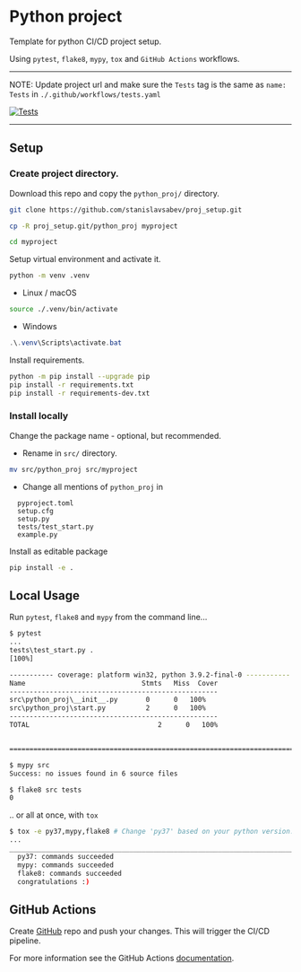 # Python project

Template for python CI/CD project setup.

Using `pytest`, `flake8`, `mypy`, `tox` and `GitHub Actions` workflows.

---

NOTE: Update project url and make sure the `Tests` tag is the same as `name: Tests` in `./.github/workflows/tests.yaml`

[![Tests](https://github.com/<profile>/<project>/workflows/tests/badge.svg)](https://github.com/<profile>/<project>/actions/workflows/tests.yaml)

---

## Setup

### Create project directory.

Download this repo and copy the `python_proj/` directory.

```bash
git clone https://github.com/stanislavsabev/proj_setup.git
```

```bash
cp -R proj_setup.git/python_proj myproject

cd myproject
```

Setup virtual environment and activate it.

```bash
python -m venv .venv
```

- Linux / macOS
```bash
source ./.venv/bin/activate
```
- Windows
```powershell
.\.venv\Scripts\activate.bat
```

Install requirements.

```bash
python -m pip install --upgrade pip
pip install -r requirements.txt
pip install -r requirements-dev.txt
```

### Install locally

Change the package name - optional, but recommended.

- Rename in `src/` directory.
```bash
mv src/python_proj src/myproject
```

- Change all mentions of `python_proj` in 

```text
  pyproject.toml
  setup.cfg
  setup.py
  tests/test_start.py 
  example.py
```

Install as editable package

```bash
pip install -e .
```

## Local Usage

Run `pytest`, `flake8` and `mypy` from the command line...

```bash
$ pytest
...
tests\test_start.py .
[100%]

----------- coverage: platform win32, python 3.9.2-final-0 -----------
Name                             Stmts   Miss  Cover
----------------------------------------------------
src\python_proj\__init__.py       0      0   100%
src\python_proj\start.py          2      0   100%
----------------------------------------------------
TOTAL                                2      0   100%


========================================================================= 1 passed in 0.11s ===
```
```bash
$ mypy src
Success: no issues found in 6 source files
```
```bash
$ flake8 src tests
0
```
.. or all at once, with `tox`

```bash
$ tox -e py37,mypy,flake8 # Change 'py37' based on your python version.
...
______________________________________________________________________________ summary ___
  py37: commands succeeded
  mypy: commands succeeded
  flake8: commands succeeded
  congratulations :)
```

## GitHub Actions

Create [GitHub](https://github.com) repo and push your changes. This will trigger the CI/CD pipeline.

For more information see the GitHub Actions  [documentation](https://docs.github.com/en/actions/using-workflows).
